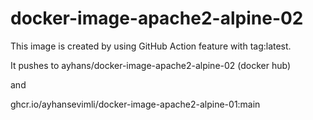 # docker-image-apache2-alpine-02

This image is created by using GitHub Action feature with tag:latest.

It pushes to ayhans/docker-image-apache2-alpine-02 (docker hub) 

and 

ghcr.io/ayhansevimli/docker-image-apache2-alpine-01:main
